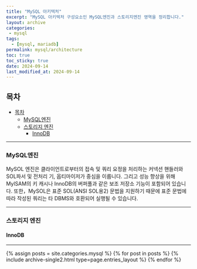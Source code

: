 ```yaml
---
title: "MySQL 아키텍처"
excerpt: "MySQL 아키텍처 구성요소인 MySQL엔진과 스토리지엔진 영역을 정리합니다."
layout: archive
categories:
 - mysql
tags:
  - [mysql, mariadb]
permalink: mysql/architecture
toc: true
toc_sticky: true
date: 2024-09-14
last_modified_at: 2024-09-14
---
```


목차
---
- [목차](#목차)
  - [MySQL엔진](#mysql엔진)
  - [스토리지 엔진](#스토리지-엔진)
    - [InnoDB](#innodb)

---

### MySQL엔진
MySOL 엔진은 클라이언트로부터의 접속 및 쿼리 요정을 처리하는 커넥션 핸들러와 SOL파서 및 전처리 기, 옵티마이저가 중심을 이룹니다. 그리고 성능 향상을 위해 MylSAM의 키 캐시나 InnoDB의 버퍼풀과 같은 보조 저장소 기능이 포함되어 있습니다. 또한，MySOL은 표준 SOL(ANSI SOL용2) 문법을 지원하기 때문에 표준 문법에 따라 작성된 쿼리는 타 DBMS와 호환되어 실행될 수 있습니다.

---
### 스토리지 엔진
#### InnoDB

---
{% assign posts = site.categories.mysql %}
{% for post in posts %} {% include archive-single2.html type=page.entries_layout %} {% endfor %}